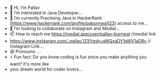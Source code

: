 - 👋 Hi, I’m Pallav
- 👀 I’m interested in  Java Developer...
- 🌱 I’m currently Practising Java in HackerRank (https://www.hackerrank.com/profile/paburnwal123) access to me...
- 💞️ I’m looking to collaborate on Instagram and Medial...
- 📫 How to reach me https://medial.app/user/pallav-burnwal //medial link
- https://www.instagram.com/_pallav.123?igsh=aWQxaDY1eWV1aDRv // instagram Link...
- 😄 Pronouns: ...
- ⚡ Fun fact:  Do you know coding is fun since you make anything you want? It's more like
- your dream world for coder lovers...

<!---
Sjsn123/Sjsn123 is a ✨ special ✨ repository because its `README.md` (this file) appears on your GitHub profile.
You can click the Preview link to take a look at your changes.
--->

